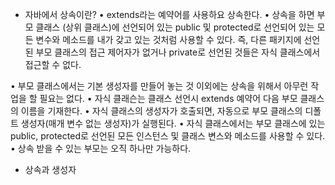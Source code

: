 * 자바에서 상속이란?
 • extends라는 예약어를 사용하요 상속한다.
 • 상속을 하면 부모 클래스 (상위 클래스)에 선언되어 있는 public 및 protected로 선언되어 있는 모든 변수와 메소드를 내가 갖고 있는 것처럼 사용할 수 있다.
   즉, 다른 패키지에 선언된 부모 클래스의 접근 제어자가 없거나 private로 선언된 것들은 자식 클래스에서 접근할 수 없다.

 • 부모 클래스에서는 기본 생성자를 만들어 놓는 것 이외에는 상속을 위해서 아무런 작업을 할 필요는 없다.
 • 자식 클래슨는 클래스 선언시 extends 예약어 다음 부모 클래스의 이름을 기재한다.
 • 자식 클래스의 생성자가 호출되면, 자동으로 부모 클래스의 디폴트 생성자(매개 변수 없는 생성자)가 실행된다.
 • 자식 클래스에서는 부모 클래스에 있는 public, protected로 선언된 모든 인스턴스 및 클래스 변스와 메소드를 사용할 수 있다.
 • 상속 받을 수 있는 부모는 오직 하나만 가능하다.

* 상속과 생성자